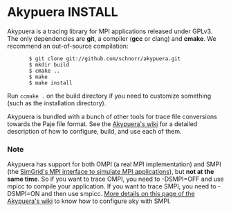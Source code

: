 Akypuera INSTALL
================

Akypuera is a tracing library for MPI applications released under
GPLv3. The only dependencies are __git__, a compiler (__gcc__ or
clang) and __cmake__. We recommend an out-of-source compilation:

           $ git clone git://github.com/schnorr/akypuera.git
           $ mkdir build
           $ cmake ..
           $ make
           $ make install

Run `ccmake .` on the build directory if you need to customize
something (such as the installation directory).

Akypuera is bundled with a bunch of other tools for trace file
conversions towards the Paje file format. See the [Akypuera's
wiki](https://github.com/schnorr/akypuera/wiki) for a detailed
description of how to configure, build, and use each of them.

### Note

Akypuera has support for both OMPI (a real MPI implementation) and
SMPI (the [SimGrid's MPI interface to simulate MPI
applications](http://simgrid.gforge.inria.fr/simgrid/3.7/doc/group__SMPI__API.html)),
but __not at the same time__. So if you want to trace OMPI, you need
to -DSMPI=OFF and use mpicc to compile your application. If you want
to trace SMPI, you need to -DSMPI=ON and then use smpicc. [More
details on this page of the Akypuera's
wiki](https://github.com/schnorr/akypuera/wiki/SMPIWithAkypuera) to
know how to configure aky with SMPI.